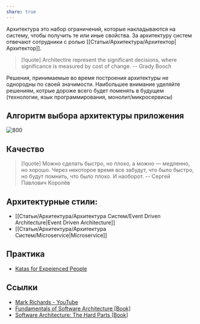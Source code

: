 ```yaml
---
share: true
---
```



Архитектура это набор ограничений, которые накладываются на систему, чтобы получить те или иные свойства. За архитектуру систем отвечают сотрудники с ролью [[Статьи/Архитектура/Архитектор|Архитектор]].

>[!quote]
>Architectire represent the significant decisions, where significance is measured by cost of change. 
>\-- Grady Booch

Решения, принимаемые во время построения архитектуры не однородны по своей значимости. Наибольшее внимание уделяйте решениям, котрые дороже всего будет поменять в будущем (технологии, язык программирования, монолит/микросервисы)

## Алгоритм выбора архитектуры приложения

![800](attachments/arch_algo.svg)


## Качество

>[!quote]
>Можно сделать быстро, но плохо, а можно — медленно, но хорошо. Через некоторое время все забудут, что было быстро, но будут помнить, что было плохо. И наоборот. 
>\-- Сергей Павлович Королёв

## Архитектурные стили:
- [[Статьи/Архитектура/Архитектура Систем/Event Driven Architecture|Event Driven Architecture]]
- [[Статьи/Архитектура/Архитектура Систем/Microservice|Microservice]]
## Практика
- [Katas for Expeienced People](https://kata-log.rocks/experienced)

## Ссылки
- [Mark Richards - YouTube](https://www.youtube.com/@markrichards5014/featured)
- [Fundamentals of Software Architecture [Book]](https://www.oreilly.com/library/view/fundamentals-of-software/9781492043447/)
- [Software Architecture: The Hard Parts [Book]](https://www.oreilly.com/library/view/software-architecture-the/9781492086888/)